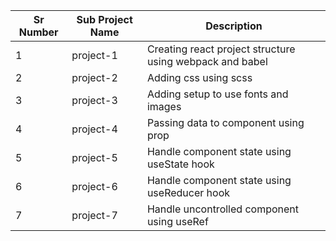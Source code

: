 | Sr Number | Sub Project Name | Description                                              |
| --------- | ---------------- | -------------------------------------------------------- |
| 1         | project-1        | Creating react project structure using webpack and babel |
| 2         | project-2        | Adding css using scss                                    |
| 3         | project-3        | Adding setup to use fonts and images                     |
| 4         | project-4        | Passing data to component using prop                     |
| 5         | project-5        | Handle component state using useState hook               |
| 6         | project-6        | Handle component state using useReducer hook             |
| 7         | project-7        | Handle uncontrolled component using useRef               |
